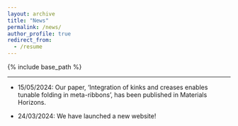 ```yaml
---
layout: archive
title: "News"
permalink: /news/
author_profile: true
redirect_from:
  - /resume
---
```


{% include base_path %}

---

* 15/05/2024: Our paper, ‘Integration of kinks and creases enables tunable folding in meta-ribbons’, has been published in Materials Horizons.

* 24/03/2024: We have launched a new website!
